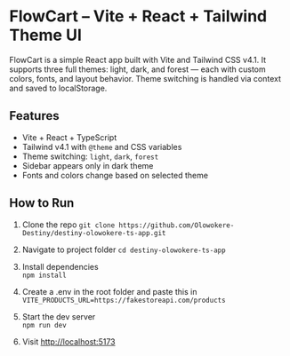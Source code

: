 # FlowCart – Vite + React + Tailwind Theme UI

FlowCart is a simple React app built with Vite and Tailwind CSS v4.1. It supports three full themes: light, dark, and forest — each with custom colors, fonts, and layout behavior. Theme switching is handled via context and saved to localStorage.

## Features

- Vite + React + TypeScript
- Tailwind v4.1 with `@theme` and CSS variables
- Theme switching: `light`, `dark`, `forest`
- Sidebar appears only in dark theme
- Fonts and colors change based on selected theme

## How to Run

1. Clone the repo
   `git clone https://github.com/Olowokere-Destiny/destiny-olowokere-ts-app.git`

2. Navigate to project folder `cd destiny-olowokere-ts-app`

3. Install dependencies  
   `npm install`

4. Create a .env in the root folder and paste this in `VITE_PRODUCTS_URL=https://fakestoreapi.com/products`

5. Start the dev server  
   `npm run dev`

6. Visit [http://localhost:5173](http://localhost:5173)
